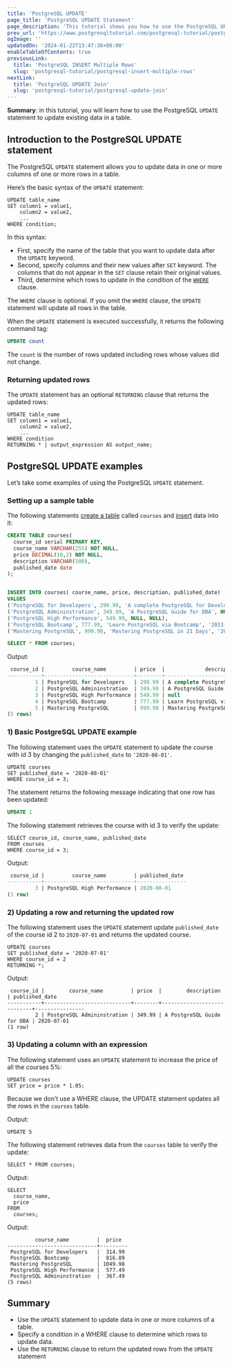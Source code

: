 ```yaml
---
title: 'PostgreSQL UPDATE'
page_title: 'PostgreSQL UPDATE Statement'
page_description: 'This tutorial shows you how to use the PostgreSQL UPDATE statement to update data of one or more columns of a table.'
prev_url: 'https://www.postgresqltutorial.com/postgresql-tutorial/postgresql-update/'
ogImage: ''
updatedOn: '2024-01-22T13:47:38+00:00'
enableTableOfContents: true
previousLink:
  title: 'PostgreSQL INSERT Multiple Rows'
  slug: 'postgresql-tutorial/postgresql-insert-multiple-rows'
nextLink:
  title: 'PostgreSQL UPDATE Join'
  slug: 'postgresql-tutorial/postgresql-update-join'
---
```


**Summary**: in this tutorial, you will learn how to use the PostgreSQL `UPDATE` statement to update existing data in a table.

## Introduction to the PostgreSQL UPDATE statement

The PostgreSQL `UPDATE` statement allows you to update data in one or more columns of one or more rows in a table.

Here’s the basic syntax of the `UPDATE` statement:

```shellsqlsql
UPDATE table_name
SET column1 = value1,
    column2 = value2,
    ...
WHERE condition;
```

In this syntax:

- First, specify the name of the table that you want to update data after the `UPDATE` keyword.
- Second, specify columns and their new values after `SET` keyword. The columns that do not appear in the `SET` clause retain their original values.
- Third, determine which rows to update in the condition of the [`WHERE`](postgresql-where) clause.

The `WHERE` clause is optional. If you omit the `WHERE` clause, the `UPDATE` statement will update all rows in the table.

When the `UPDATE` statement is executed successfully, it returns the following command tag:

```sql
UPDATE count
```

The `count` is the number of rows updated including rows whose values did not change.

### Returning updated rows

The `UPDATE` statement has an optional `RETURNING` clause that returns the updated rows:

```
UPDATE table_name
SET column1 = value1,
    column2 = value2,
    ...
WHERE condition
RETURNING * | output_expression AS output_name;
```

## PostgreSQL UPDATE examples

Let’s take some examples of using the PostgreSQL `UPDATE` statement.

### Setting up a sample table

The following statements [create a table](postgresql-create-table) called `courses` and [insert](postgresql-insert) data into it:

```sql
CREATE TABLE courses(
  course_id serial PRIMARY KEY,
  course_name VARCHAR(255) NOT NULL,
  price DECIMAL(10,2) NOT NULL,
  description VARCHAR(500),
  published_date date
);


INSERT INTO courses( course_name, price, description, published_date)
VALUES
('PostgreSQL for Developers', 299.99, 'A complete PostgreSQL for Developers', '2020-07-13'),
('PostgreSQL Admininstration', 349.99, 'A PostgreSQL Guide for DBA', NULL),
('PostgreSQL High Performance', 549.99, NULL, NULL),
('PostgreSQL Bootcamp', 777.99, 'Learn PostgreSQL via Bootcamp', '2013-07-11'),
('Mastering PostgreSQL', 999.98, 'Mastering PostgreSQL in 21 Days', '2012-06-30');

SELECT * FROM courses;

```

Output:

```sql
 course_id |         course_name         | price  |             description              | published_date
-----------+-----------------------------+--------+--------------------------------------+----------------
         1 | PostgreSQL for Developers   | 299.99 | A complete PostgreSQL for Developers | 2020-07-13
         2 | PostgreSQL Admininstration  | 349.99 | A PostgreSQL Guide for DBA           | null
         3 | PostgreSQL High Performance | 549.99 | null                                 | null
         4 | PostgreSQL Bootcamp         | 777.99 | Learn PostgreSQL via Bootcamp        | 2013-07-11
         5 | Mastering PostgreSQL        | 999.98 | Mastering PostgreSQL in 21 Days      | 2012-06-30
(5 rows)
```

### 1\) Basic PostgreSQL UPDATE example

The following statement uses the `UPDATE` statement to update the course with id 3 by changing the `published_date` to `'2020-08-01'`.

```
UPDATE courses
SET published_date = '2020-08-01'
WHERE course_id = 3;
```

The statement returns the following message indicating that one row has been updated:

```sql
UPDATE 1
```

The following statement retrieves the course with id 3 to verify the update:

```
SELECT course_id, course_name, published_date
FROM courses
WHERE course_id = 3;
```

Output:

```sql
 course_id |         course_name         | published_date
-----------+-----------------------------+----------------
         3 | PostgreSQL High Performance | 2020-08-01
(1 row)
```

### 2\) Updating a row and returning the updated row

The following statement uses the `UPDATE` statement update `published_date` of the course id 2 to `2020-07-01` and returns the updated course.

```
UPDATE courses
SET published_date = '2020-07-01'
WHERE course_id = 2
RETURNING *;
```

Output:

```
 course_id |        course_name         | price  |        description         | published_date
-----------+----------------------------+--------+----------------------------+----------------
         2 | PostgreSQL Admininstration | 349.99 | A PostgreSQL Guide for DBA | 2020-07-01
(1 row)
```

### 3\) Updating a column with an expression

The following statement uses an `UPDATE` statement to increase the price of all the courses 5%:

```
UPDATE courses
SET price = price * 1.05;
```

Because we don’t use a WHERE clause, the UPDATE statement updates all the rows in the `courses` table.

Output:

```
UPDATE 5
```

The following statement retrieves data from the `courses` table to verify the update:

```
SELECT * FROM courses;
```

Output:

```
SELECT
  course_name,
  price
FROM
  courses;
```

Output:

```
         course_name         |  price
-----------------------------+---------
 PostgreSQL for Developers   |  314.99
 PostgreSQL Bootcamp         |  816.89
 Mastering PostgreSQL        | 1049.98
 PostgreSQL High Performance |  577.49
 PostgreSQL Admininstration  |  367.49
(5 rows)
```

## Summary

- Use the `UPDATE` statement to update data in one or more columns of a table.
- Specify a condition in a WHERE clause to determine which rows to update data.
- Use the `RETURNING` clause to return the updated rows from the `UPDATE` statement
